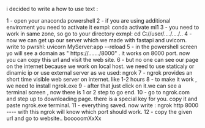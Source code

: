 i decided to write a how to use text :

1 - open your anaconda powershell
2 - if you are using additional enviroment you need to activate it  exmpl: conda activate ml1 
3 - you need to work in same zone, so go to your directory exmpl: cd C://user/..../..../..
4 - now we can get up our server which we made with fastapi and uvicorn. write to pwrshl: uvicorn MyServer:app --reload
5 - in the powershell screen yo will see a domain as " https://......./8000" . it works on 8000 port. now you can copy this url and visit the web site.
6 - but no one can see our page on the internet because we work on local host. we need to use staticaly or dinamic ip or use external server as we used: ngrok
7 - ngrok provides an short time visible web server on internet. like 1-2 hours
8 - to make it work , we need to install ngrok.exe
9 - after that just click on it.we can see a terminal screen , now there is 1 or 2 step to go end.
10 - go to ngrok.com and step up to downloading page. there is a special key for you. copy it and paste ngrok.exe terminal.
11 - everything saved. now write : ngrok http 8000 ---- with this ngrok will know which port should work.
12 - copy the given url and go to website.. booooomXxXx
